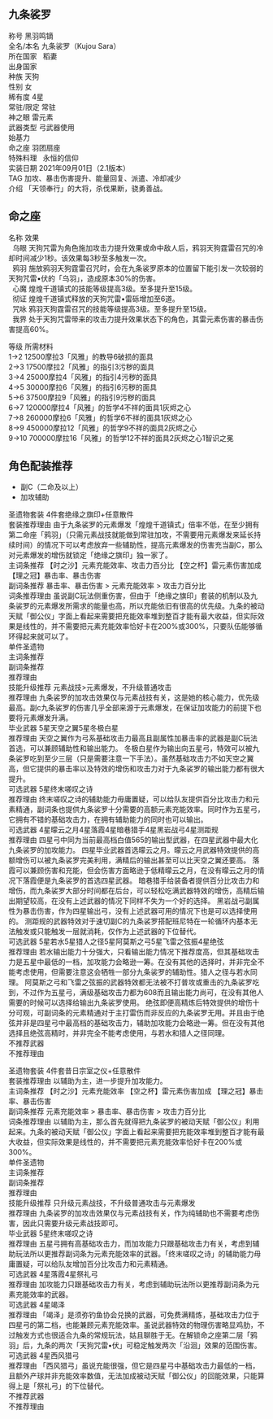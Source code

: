九条裟罗
----

  
称号 黑羽鸣镝  
全名/本名 九条裟罗（Kujou Sara）  
所在国家   稻妻    
出身国家  
种族 天狗  
性别 女  
稀有度 4星  
常驻/限定 常驻  
神之眼 雷元素  
武器类型 弓武器使用  
始基力  
命之座 羽团扇座  
特殊料理   永恒的信仰    
实装日期 2021年09月01日（2.1版本）  
TAG 加攻、暴击伤害提升、能量回复、派遣、冷却减少  
介绍 「天领奉行」的大将，杀伐果断，骁勇善战。

  

  

  

命之座
---

  
名称 效果  
  乌眼 天狗咒雷为角色施加攻击力提升效果或命中敌人后，鸦羽天狗霆雷召咒的冷却时间减少1秒。该效果每3秒至多触发一次。  
  鸦羽 施放鸦羽天狗霆雷召咒时，会在九条裟罗原本的位置留下能引发一次较弱的天狗咒雷•伏的「乌羽」，造成原本30%的伤害。  
  心魔 煌煌千道镇式的技能等级提高3级。至多提升至15级。  
  彻证 煌煌千道镇式释放的天狗咒雷•雷砾增加至6道。  
  咒咏 鸦羽天狗霆雷召咒的技能等级提高3级。至多提升至15级。  
  我界 处于天狗咒雷带来的攻击力提升效果状态下的角色，其雷元素伤害的暴击伤害提高60%。

  

  
等级 所需材料  
1→2 12500摩拉3「风雅」的教导6破损的面具  
2→3 17500摩拉2「风雅」的指引3污秽的面具  
3→4 25000摩拉4「风雅」的指引4污秽的面具  
4→5 30000摩拉6「风雅」的指引6污秽的面具  
5→6 37500摩拉9「风雅」的指引9污秽的面具  
6→7 120000摩拉4「风雅」的哲学4不祥的面具1灰烬之心  
7→8 260000摩拉6「风雅」的哲学6不祥的面具1灰烬之心  
8→9 450000摩拉12「风雅」的哲学9不祥的面具2灰烬之心  
9→10 700000摩拉16「风雅」的哲学12不祥的面具2灰烬之心1智识之冕

角色配装推荐
------

*   副C（二命及以上）
*   加攻辅助

  
圣遗物套装 4件套绝缘之旗印+任意散件  
套装推荐理由 由于九条裟罗的元素爆发「煌煌千道镇式」倍率不低，在至少拥有第二命座「鸦羽」（只需元素战技就能做到常驻加攻，不需要用元素爆发来延长持续时间）的情况下可以考虑放弃一些辅助性，提高元素爆发的伤害充当副C，那么对元素爆发的增伤就锁定「绝缘之旗印」独一家了。  
主词条推荐 【时之沙】元素充能效率、攻击力百分比 【空之杯】雷元素伤害加成 【理之冠】暴击率、暴击伤害  
副词条推荐 暴击率、暴击伤害 > 元素充能效率 > 攻击力百分比  
词条推荐理由 虽说副C玩法侧重伤害，但由于「绝缘之旗印」套装的机制以及九条裟罗的元素爆发所需求的能量也高，所以充能依旧有很高的优先级。九条的被动天赋「御公仪」字面上看起来需要把充能效率堆到整百才能有最大收益，但实际效果是线性的，并不需要把元素充能效率恰好卡在200%或300%，只要队伍能够循环得起来就可以了。  
单件圣遗物  
主词条推荐  
副词条推荐  
推荐理由  
技能升级推荐 元素战技>元素爆发，不升级普通攻击  
推荐理由 九条裟罗的加攻击效果仅与元素战技有关，这是她的核心能力，优先级最高。副c九条裟罗的伤害几乎全部来源于元素爆发，在保证加攻能力的前提下也要将元素爆发升满。  
毕业武器 5星天空之翼5星冬极白星  
推荐理由 天空之翼作为弓系基础攻击力最高且副属性加暴击率的武器是副C玩法首选，可以兼顾辅助性和输出能力。 冬极白星作为输出向五星弓，特效可以被九条裟罗吃到至少三层（只是需要注意一下手法）。虽然基础攻击力不如天空之翼高，但它提供的暴击率以及特效的增伤和攻击力对于九条裟罗的输出能力都有很大提升。  
可选武器 5星终末嗟叹之诗  
推荐理由 终末嗟叹之诗的辅助能力毋庸置疑，可以给队友提供百分比攻击力和元素精通，副词条也提供九条裟罗十分需要的高额元素充能效率。同时作为五星弓，它拥有不错的基础攻击力，在拥有辅助能力的同时也可以输出。  
可选武器 4星曚云之月4星落霞4星暗巷猎手4星黑岩战弓4星测距规  
推荐理由 四星弓中同为当前最高档白值565的输出型武器，在四星武器中最大化九条裟罗的加攻能力。 四星毕业武器首选曚云之月。曚云之月武器特效提供的高额增伤可以被九条裟罗完美利用，满精后的输出甚至可以比天空之翼还要高。 落霞可以兼顾伤害和充能，但会伤害方面略逊于低精曚云之月，在没有曚云之月的情况下落霞便是九条裟罗的首选四星武器。 暗巷猎手给装备者提供百分比攻击力和增伤，而九条裟罗大部分时间都在后台，可以轻松吃满武器特效的增伤，高精后输出期望较高，在没有上述武器的情况下同样不失为一个好的选择。 黑岩战弓副属性为暴击伤害，作为四星输出弓，没有上述武器可用的情况下也是可以选择使用的。 测距规的武器特效对于速切副C的九条裟罗搭配班尼特在一轮循环内基本无法触发或只能触发一层就消耗，仅作为上述武器的下位替代。  
可选武器 5星若水5星猎人之径5星阿莫斯之弓5星飞雷之弦振4星绝弦  
推荐理由 若水输出能力十分强大，只看输出能力情况下推荐度高，但其基础攻击力是五星中最低的一档，加攻能力会略逊一筹。在没有其他的选择时，并非完全不能考虑使用，但需要注意这会牺牲一部分九条裟罗的辅助性。猎人之径与若水同理。 阿莫斯之弓和飞雷之弦振的武器特效都无法被不打普攻或重击的九条裟罗吃到，不过作为五星弓，满级基础攻击力都为608而且输出能力尚可，在没有其他人需要的时候可以选择给输出九条裟罗使用。 绝弦即便高精炼后特效提供的增伤十分可观，可副词条的元素精通对于主打雷伤而非反应的九条裟罗无用。并且由于绝弦并非是四星弓中最高档的基础攻击力，辅助加攻能力会略逊一筹。但在没有其他选择且绝弦高精时，并非完全不能考虑使用，与若水和猎人之径同理。  
不推荐武器  
不推荐理由

  
圣遗物套装 4件套昔日宗室之仪+任意散件  
套装推荐理由 以辅助为主，进一步提升加攻能力。  
主词条推荐 【时之沙】元素充能效率 【空之杯】雷元素伤害加成 【理之冠】暴击率、暴击伤害  
副词条推荐 元素充能效率 > 暴击率、暴击伤害 > 攻击力百分比  
词条推荐理由 以辅助为主，那么首先就得把九条裟罗的被动天赋「御公仪」利用起来。九条的被动天赋「御公仪」字面上看起来需要把充能效率堆到整百才能有最大收益，但实际效果是线性的，并不需要把元素充能效率恰好卡在200%或300%。  
单件圣遗物  
主词条推荐  
副词条推荐  
推荐理由  
技能升级推荐 只升级元素战技，不升级普通攻击与元素爆发  
推荐理由 九条裟罗的加攻击效果仅与元素战技有关，作为纯辅助也不需要考虑伤害，因此只需要升级元素战技即可。  
毕业武器 5星终末嗟叹之诗  
推荐理由 五星弓拥有高基础攻击力，而加攻能力只跟基础攻击力有关，考虑到辅助玩法所以更推荐副词条为元素充能效率的武器。「终末嗟叹之诗」的辅助能力毋庸置疑，可以给队友增加百分比攻击力和元素精通。  
可选武器 4星落霞4星祭礼弓  
推荐理由 加攻能力只跟基础攻击力有关，考虑到辅助玩法所以更推荐副词条为元素充能效率的武器。  
可选武器 4星竭泽  
推荐理由 「竭泽」是须弥钓鱼协会兑换的武器，可免费满精炼，基础攻击力位于四星弓的第二档，也能兼顾元素充能效率。虽说武器特效的物理伤害略显鸡肋，不过触发方式也很适合九条的常规玩法，姑且聊胜于无。在解锁命之座第二层「鸦羽」后，九条的两次「天狗咒雷•伏」可稳定触发两次「沿洄」效果的范围伤害。  
可选武器 4星西风猎弓  
推荐理由 「西风猎弓」虽说充能很强，但它是四星弓中基础攻击力最低的一档，且额外产球并非充能效率数值，无法加成被动天赋「御公仪」的回能效果，只能算得上是「祭礼弓」的下位替代。  
不推荐武器  
不推荐理由